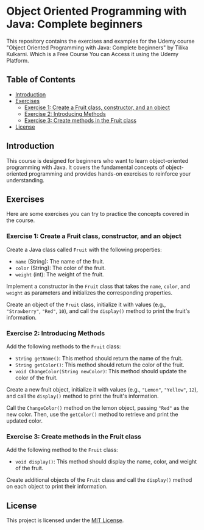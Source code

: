 # Object Oriented Programming with Java: Complete beginners

This repository contains the exercises and examples for the Udemy course "Object Oriented Programming with Java: Complete beginners" by Tilika Kulkarni.
Which is a Free Course You can Access it using the Udemy Platform.

## Table of Contents

- [Introduction](#introduction)
- [Exercises](#exercises)
  - [Exercise 1: Create a Fruit class, constructor, and an object](#exercise-1-create-a-fruit-class-constructor-and-an-object)
  - [Exercise 2: Introducing Methods](#exercise-2-introducing-methods)
  - [Exercise 3: Create methods in the Fruit class](#exercise-3-create-methods-in-the-fruit-class)
- [License](#license)

## Introduction

This course is designed for beginners who want to learn object-oriented programming with Java. It covers the fundamental concepts of object-oriented programming and provides hands-on exercises to reinforce your understanding.

## Exercises

Here are some exercises you can try to practice the concepts covered in the course.

### Exercise 1: Create a Fruit class, constructor, and an object

Create a Java class called `Fruit` with the following properties:

- `name` (String): The name of the fruit.
- `color` (String): The color of the fruit.
- `weight` (int): The weight of the fruit.

Implement a constructor in the `Fruit` class that takes the `name`, `color`, and `weight` as parameters and initializes the corresponding properties.

Create an object of the `Fruit` class, initialize it with values (e.g., `"Strawberry"`, `"Red"`, `10`), and call the `display()` method to print the fruit's information.

### Exercise 2: Introducing Methods

Add the following methods to the `Fruit` class:

- `String getName()`: This method should return the name of the fruit.
- `String getColor()`: This method should return the color of the fruit.
- `void ChangeColor(String newColor)`: This method should update the color of the fruit.

Create a new fruit object, initialize it with values (e.g., `"Lemon"`, `"Yellow"`, `12`), and call the `display()` method to print the fruit's information.

Call the `ChangeColor()` method on the lemon object, passing `"Red"` as the new color. Then, use the `getColor()` method to retrieve and print the updated color.

### Exercise 3: Create methods in the Fruit class

Add the following method to the `Fruit` class:

- `void display()`: This method should display the name, color, and weight of the fruit.

Create additional objects of the `Fruit` class and call the `display()` method on each object to print their information.

## License

This project is licensed under the [MIT License](LICENSE).

